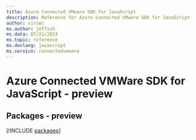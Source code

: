 ```yaml
---
title: Azure Connected VMware SDK for JavaScript
description: Reference for Azure Connected VMware SDK for JavaScript
author: xirzec
ms.author: jeffish
ms.data: 07/21/2023
ms.topic: reference
ms.devlang: javascript
ms.service: connectedvmware
---
```

# Azure Connected VMWare SDK for JavaScript - preview
## Packages - preview
[!INCLUDE [packages](connected-vmware-index.md)]